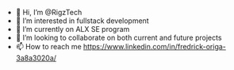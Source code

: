 - 👋 Hi, I’m @RigzTech
- 👀 I’m interested in fullstack development
- 🌱 I’m currently on ALX SE program
- 💞️ I’m looking to collaborate on both current and future projects
- 📫 How to reach me https://www.linkedin.com/in/fredrick-origa-3a8a3020a/

<!---
RigzTech/RigzTech is a ✨ special ✨ repository because its `README.md` (this file) appears on your GitHub profile.
You can click the Preview link to take a look at your changes.
--->

